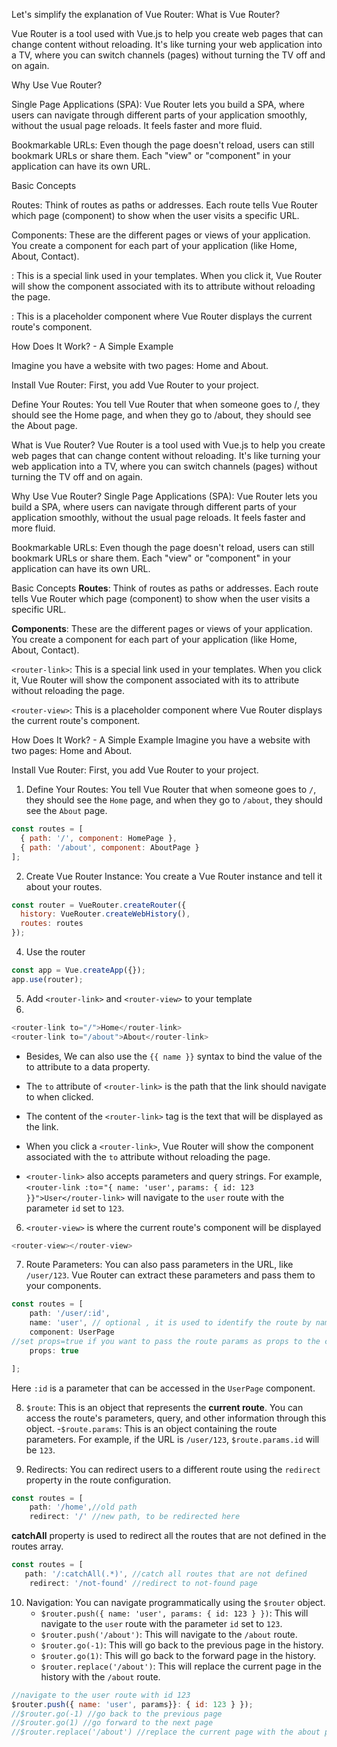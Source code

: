 Let's simplify the explanation of Vue Router:
What is Vue Router?

Vue Router is a tool used with Vue.js to help you create web pages that can change content without reloading. It's like turning your web application into a TV, where you can switch channels (pages) without turning the TV off and on again.

Why Use Vue Router?

Single Page Applications (SPA): Vue Router lets you build a SPA, where users can navigate through different parts of your application smoothly, without the usual page reloads. It feels faster and more fluid.

Bookmarkable URLs: Even though the page doesn't reload, users can still bookmark URLs or share them. Each "view" or "component" in your application can have its own URL.

Basic Concepts

Routes: Think of routes as paths or addresses. Each route tells Vue Router which page (component) to show when the user visits a specific URL.

Components: These are the different pages or views of your application. You create a component for each part of your application (like Home, About, Contact).

<router-link>: This is a special link used in your templates. When you click it, Vue Router will show the component associated with its to attribute without reloading the page.

<router-view>: This is a placeholder component where Vue Router displays the current route's component.

How Does It Work? - A Simple Example

Imagine you have a website with two pages: Home and About.

Install Vue Router: First, you add Vue Router to your project.

Define Your Routes: You tell Vue Router that when someone goes to /, they should see the Home page, and when they go to /about, they should see the About page.

What is Vue Router?
Vue Router is a tool used with Vue.js to help you create web pages that can change content without reloading. It's like turning your web application into a TV, where you can switch channels (pages) without turning the TV off and on again.

Why Use Vue Router?
Single Page Applications (SPA): Vue Router lets you build a SPA, where users can navigate through different parts of your application smoothly, without the usual page reloads. It feels faster and more fluid.

Bookmarkable URLs: Even though the page doesn't reload, users can still bookmark URLs or share them. Each "view" or "component" in your application can have its own URL.

Basic Concepts
**Routes**: Think of routes as paths or addresses. Each route tells Vue Router which page (component) to show when the user visits a specific URL.

**Components**: These are the different pages or views of your application. You create a component for each part of your application (like Home, About, Contact).

`<router-link>`: This is a special link used in your templates. When you click it, Vue Router will show the component associated with its to attribute without reloading the page.

`<router-view>`: This is a placeholder component where Vue Router displays the current route's component.

How Does It Work? - A Simple Example
Imagine you have a website with two pages: Home and About.

Install Vue Router: First, you add Vue Router to your project.

1. Define Your Routes: You tell Vue Router that when someone goes to `/`, they should see the `Home` page, and when they go to `/about`, they should see the `About` page.

```javascript
const routes = [
  { path: '/', component: HomePage },
  { path: '/about', component: AboutPage }
];
```
2. Create Vue Router Instance: You create a Vue Router instance and tell it about your routes.
```javascript
const router = VueRouter.createRouter({
  history: VueRouter.createWebHistory(),
  routes: routes
});
```

4. Use the router
```javascript
const app = Vue.createApp({});
app.use(router);
```

5. Add `<router-link>` and `<router-view>` to your template
1. 
```javascript
<router-link to="/">Home</router-link>
<router-link to="/about">About</router-link>
```

  - Besides, We can also use the `{{ name }}` syntax to bind the value of the to attribute to a data property.
  
  - The `to` attribute of `<router-link>` is the path that the link should navigate to when clicked.
  
  - The content of the `<router-link>` tag is the text that will be displayed as the link.
  
  - When you click a `<router-link>`, Vue Router will show the component associated with the `to` attribute without reloading the page.
  
  - `<router-link>` also accepts parameters and query strings. For example, `<router-link :to`=`"{ name: 'user',` `params: { id: 123 }}">User</router-link>` will navigate to the `user` route with the parameter `id` set to `123`.

6. `<router-view>` is where the current route's component will be displayed
```javascript
<router-view></router-view>
```

7. Route Parameters: You can also pass parameters in the URL, like `/user/123`. Vue Router can extract these parameters and pass them to your components.

```javascript
const routes = [
    path: '/user/:id',
    name: 'user', // optional , it is used to identify the route by name
    component: UserPage
//set props=true if you want to pass the route params as props to the component
    props: true

];
```
Here `:id` is a parameter that can be accessed in the `UserPage` component.

8. `$route`: This is an object that represents the **current route**. You can access the route's parameters, query, and other information through this object.
    -`$route.params`: This is an object containing the route parameters. For example, if the URL is `/user/123`, `$route.params.id` will be `123`.

9. Redirects: You can redirect users to a different route using the `redirect` property in the route configuration.
```javascript
const routes = [   
    path: '/home',//old path
    redirect: '/' //new path, to be redirected here


```

**catchAll** property is used to redirect all the routes that are not defined in the routes array.
```javascript
const routes = [
   path: '/:catchAll(.*)', //catch all routes that are not defined
    redirect: '/not-found' //redirect to not-found page
```
10. Navigation: You can navigate programmatically using the `$router` object.
    - `$router.push({ name: 'user', params: { id: 123 } })`: This will navigate to the `user` route with the parameter `id` set to `123`.
    - `$router.push('/about')`: This will navigate to the `/about` route.
    - `$router.go(-1)`: This will go back to the previous page in the history.
    - `$router.go(1)`: This will go back to the forward page in the history.
    - `$router.replace('/about')`: This will replace the current page in the history with the `/about` route.
```javascript
//navigate to the user route with id 123
$router.push({ name: 'user', params}}: { id: 123 } });
//$router.go(-1) //go back to the previous page
//$router.go(1) //go forward to the next page
//$router.replace('/about') //replace the current page with the about page
```    



